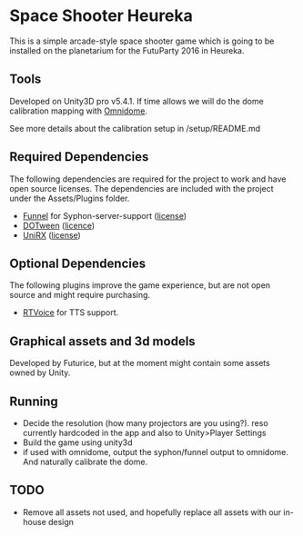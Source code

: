 # Space Shooter Heureka

This is a simple arcade-style space shooter game which is going to be installed on the planetarium for the FutuParty 2016 in Heureka. 

## Tools

Developed on Unity3D pro v5.4.1.
If time allows we will do the dome calibration mapping with [Omnidome](http://omnido.me/).

See more details about the calibration setup in /setup/README.md

## Required Dependencies

The following dependencies are required for the project to work and have open source licenses. The dependencies are included with the project under the Assets/Plugins folder.

- [Funnel](https://github.com/keijiro/Funnel) for Syphon-server-support ([license](https://github.com/keijiro/Funnel))
- [DOTween](http://dotween.demigiant.com) ([licence](http://dotween.demigiant.com/license.php))
- [UniRX](https://github.com/neuecc/UniRx) ([license](https://github.com/neuecc/UniRx/blob/master/LICENSE))

## Optional Dependencies

The following plugins improve the game experience, but are not open source and might require purchasing.

- [RTVoice](https://www.assetstore.unity3d.com/en/#!/content/41068) for TTS support.

## Graphical assets and 3d models

Developed by Futurice, but at the moment might contain some assets owned by Unity. 

## Running

- Decide the resolution (how many projectors are you using?). reso currently hardcoded in the app and also to Unity>Player Settings
- Build the game using unity3d
- if used with omnidome, output the syphon/funnel output to omnidome. And naturally calibrate the dome.

## TODO 
- Remove all assets not used, and hopefully replace all assets with our in-house design

